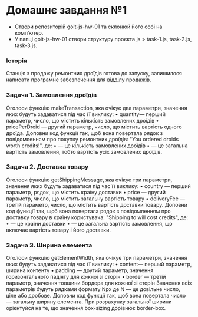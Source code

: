 # **Домашнє завдання №1**

- Створи репозиторій goit-js-hw-01 та склонюй його собі на комп’ютер.
- У папці goit-js-hw-01 створи структуру проєкта js > task-1.js, task-2.js,
  task-3.js.

### **Історія**

Станція з продажу ремонтних дроїдів готова до запуску, залишилося написати
програмне забезпечення для відділу продажів.

### **Задача 1. Замовлення дроїдів**

Оголоси функцію makeTransaction, яка очікує два параметри, значення яких будуть
задаватися під час її виклику: • quantity— перший параметр, число, що містить
кількість замовлених дроїдів • pricePerDroid — другий параметр, число, що
містить вартість одного дроїда. Доповни код функції так, щоб вона повертала
рядок з повідомленням про покупку ремонтних дроїдів: "You ordered <quantity>
droids worth <totalPrice> credits!", де: • <quantity> — це кількість замовлених
дроїдів • <totalPrice> — це загальна вартість замовлення, тобто вартість усіх
замовлених дроїдів.

### **Задача 2. Доставка товару**

Оголоси функцію getShippingMessage, яка очікує три параметри, значення яких
будуть задаватися під час її виклику: • country — перший параметр, рядок, що
містить країну доставки • price — другий параметр, число, що містить загальну
вартість товару • deliveryFee — третій параметр, число, що містить вартість
доставки товару. Доповни код функції так, щоб вона повертала рядок з
повідомленням про доставку товару в країну користувача: "Shipping to <country>
will cost <totalPrice> credits", де: • <country> — це країни доставки •
<totalPrice> — це загальна вартість замовлення, що включає вартість товару і
його доставки.

### **Задача 3. Ширина елемента**

Оголоси функцію getElementWidth, яка очікує три параметри, значення яких будуть
задаватися під час її виклику: • content— перший параметр, ширина контенту •
padding — другий параметр, значення горизонтального падінгу для кожної зі сторін
• border — третій параметр, значення товщини бордера для кожної зі сторін
Значення всіх параметрів будуть рядками формату Npx де N — це довільне число,
ціле або дробове. Доповни код функції так, щоб вона повертала число — загальну
ширину елемента. При розрахунку загальної ширини орієнтуйся на те, що значення
box-sizing дорівнює border-box.
